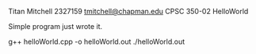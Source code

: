 Titan Mitchell
2327159
tmitchell@chapman.edu
CPSC 350-02
HelloWorld

Simple program just wrote it. 

g++ helloWorld.cpp -o helloWorld.out
./helloWorld.out
